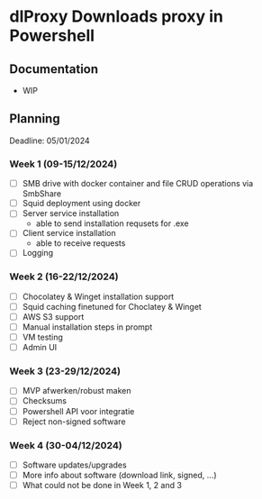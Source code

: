 # dlProxy Downloads proxy in Powershell

## Documentation
- WIP

## Planning
Deadline: 05/01/2024
### Week 1 (09-15/12/2024)
- [ ] SMB drive with docker container and file CRUD operations via SmbShare
- [ ] Squid deployment using docker
- [ ] Server service installation
    - able to send installation requsets for .exe
- [ ] Client service installation
    - able to receive requests
- [ ] Logging

### Week 2 (16-22/12/2024)
- [ ] Chocolatey & Winget installation support
- [ ] Squid caching finetuned for Choclatey & Winget
- [ ] AWS S3 support
- [ ] Manual installation steps in prompt
- [ ] VM testing
- [ ] Admin UI

### Week 3 (23-29/12/2024)
- [ ] MVP afwerken/robust maken
- [ ] Checksums
- [ ] Powershell API voor integratie
- [ ] Reject non-signed software

### Week 4 (30-04/12/2024)
- [ ] Software updates/upgrades
- [ ] More info about software (download link, signed, ...)
- [ ] What could not be done in Week 1, 2 and 3
